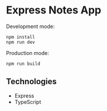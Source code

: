 # Express Notes App

Development mode:

```
npm install
npm run dev
```

Production mode:

```
npm run build
```

## Technologies

- Express
- TypeScript